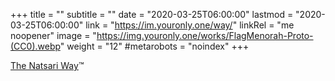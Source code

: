 +++
title = ""
subtitle = ""
date = "2020-03-25T06:00:00"
lastmod = "2020-03-25T06:00:00"
link = "https://im.youronly.one/way/"
linkRel = "me noopener"
image = "https://img.youronly.one/works/FlagMenorah-Proto-(CC0).webp"
weight = "12"
#metarobots = "noindex"
+++

<a href="https://im.youronly.one/way/" rel="me noopener" referrerpolicy="strict-origin-when-cross-origin">The Natsari Way</a>™
